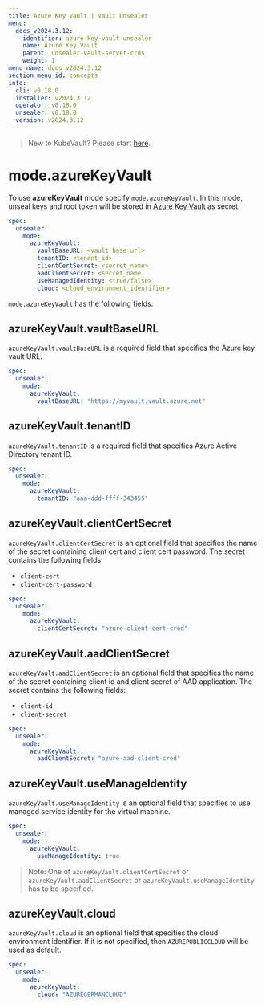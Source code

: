 ```yaml
---
title: Azure Key Vault | Vault Unsealer
menu:
  docs_v2024.3.12:
    identifier: azure-key-vault-unsealer
    name: Azure Key Vault
    parent: unsealer-vault-server-crds
    weight: 1
menu_name: docs_v2024.3.12
section_menu_id: concepts
info:
  cli: v0.18.0
  installer: v2024.3.12
  operator: v0.18.0
  unsealer: v0.18.0
  version: v2024.3.12
---
```


> New to KubeVault? Please start [here](/docs/v2024.3.12/concepts/README).

# mode.azureKeyVault

To use **azureKeyVault** mode specify `mode.azureKeyVault`. In this mode, unseal keys and root token will be stored in [Azure Key Vault](https://docs.microsoft.com/en-us/azure/key-vault/key-vault-overview) as secret.

```yaml
spec:
  unsealer:
    mode:
      azureKeyVault:
        vaultBaseURL: <vault_base_url>
        tenantID: <tenant_id>
        clientCertSecret: <secret_name>
        aadClientSecret: <secret_name
        useManagedIdentity: <true/false>
        cloud: <cloud_environment_identifier>
```

`mode.azureKeyVault` has the following fields:

## azureKeyVault.vaultBaseURL

`azureKeyVault.vaultBaseURL` is a required field that specifies the Azure key vault URL.

```yaml
spec:
  unsealer:
    mode:
      azureKeyVault:
        vaultBaseURL: "https://myvault.vault.azure.net"
```

## azureKeyVault.tenantID

`azureKeyVault.tenantID` is a required field that specifies Azure Active Directory tenant ID.

```yaml
spec:
  unsealer:
    mode:
      azureKeyVault:
        tenantID: "aaa-ddd-ffff-343455"
```

## azureKeyVault.clientCertSecret

`azureKeyVault.clientCertSecret` is an optional field that specifies the name of the secret containing client cert and client cert password. The secret contains the following fields:

- `client-cert`
- `client-cert-password`

```yaml
spec:
  unsealer:
    mode:
      azureKeyVault:
        clientCertSecret: "azure-client-cert-cred"
```

## azureKeyVault.aadClientSecret

`azureKeyVault.aadClientSecret` is an optional field that specifies the name of the secret containing client id and client secret of AAD application. The secret contains the following fields:

- `client-id`
- `client-secret`

```yaml
spec:
  unsealer:
    mode:
      azureKeyVault:
        aadClientSecret: "azure-aad-client-cred"
```

## azureKeyVault.useManageIdentity

`azureKeyVault.useManageIdentity` is an optional field that specifies to use managed service identity for the virtual machine.

```yaml
spec:
  unsealer:
    mode:
      azureKeyVault:
        useManageIdentity: true
```

> Note: One of `azureKeyVault.clientCertSecret` or `azureKeyVault.aadClientSecret` or `azureKeyVault.useManageIdentity` has to be specified.

## azureKeyVault.cloud

`azureKeyVault.cloud` is an optional field that specifies the cloud environment identifier. If it is not specified, then `AZUREPUBLICCLOUD` will be used as default.

```yaml
spec:
  unsealer:
    mode:
      azureKeyVault:
        cloud: "AZUREGERMANCLOUD"
```
